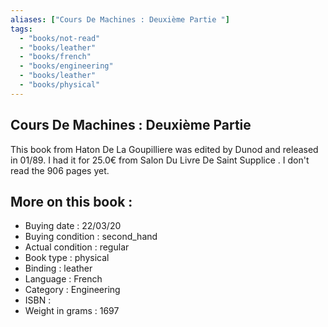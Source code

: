 ```yaml
---
aliases: ["Cours De Machines : Deuxième Partie "] 
tags: 
  - "books/not-read" 
  - "books/leather" 
  - "books/french"
  - "books/engineering"
  - "books/leather"
  - "books/physical"
---
```



## Cours De Machines : Deuxième Partie 
This book from Haton De La Goupilliere was edited by Dunod  and released in 01/89. I had it for 25.0€ from Salon Du Livre De Saint Supplice . I don't read the 906 pages yet.

## More on this book :
- Buying date : 22/03/20
- Buying condition : second_hand
- Actual condition : regular
- Book type : physical
- Binding : leather
- Language : French
- Category : Engineering
- ISBN : 
- Weight in grams : 1697
